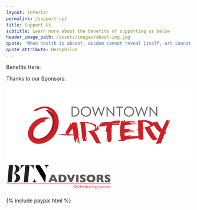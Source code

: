```yaml
---
layout: interior
permalink: /support-us/
title: Support Us
subtitle: Learn more about the benefits of supporting us below
header_image_path: /assets/images/about-img.jpg
quote: 'When health is absent, wisdom cannot reveal itself, art cannot manifest, strength cannot fight, wealth becomes useless, and intelligence cannot be applied.'
quote_attribute: Herophilus
---
```



Benefits Here:

Thanks to our Sponsors:

![](/uploads/versions/downtown-artery---x----724-300x---.png)![](/uploads/versions/btn-advisors---x----285-72x---.jpg)

{% include paypal.html %}